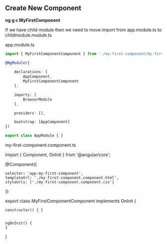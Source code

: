 ## Create New Component

**ng g c MyFirstComponent**

If we have child module then we need to move import from app.module.ts to childmodule.module.ts

app.module.ts

```typescript
import { MyFirstComponentComponent } from './my-first-component/my-first-component.component';

@NgModule({
	
	declarations: [
		AppComponent,
		MyFirstComponentComponent
	],

	imports: [
		BrowserModule
	],

	providers: [],

	bootstrap: [AppComponent]
})

export class AppModule { }
```

my-first-component.component.ts

import { Component, OnInit } from '@angular/core';

@Component({
	
	selector: 'app-my-first-component',
	templateUrl: './my-first-component.component.html',
	styleUrls: ['./my-first-component.component.css']
})

export class MyFirstComponentComponent implements OnInit {

	constructor() { }


	ngOnInit() {
	}

}

